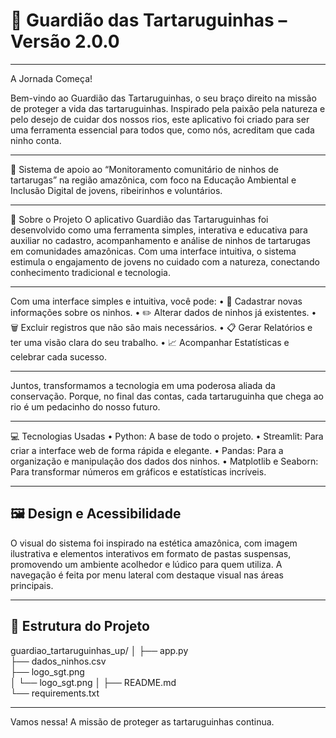 # 🐢 Guardião das Tartaruguinhas – Versão 2.0.0
________________________________________
A Jornada Começa!

Bem-vindo ao Guardião das Tartaruguinhas, o seu braço direito na missão de proteger a vida das tartaruguinhas. Inspirado pela paixão pela natureza e pelo desejo de cuidar dos nossos rios, este aplicativo foi criado para ser uma ferramenta essencial para todos que, como nós, acreditam que cada ninho conta.
________________________________________
🌿 Sistema de apoio ao “Monitoramento comunitário de ninhos de tartarugas” na região amazônica, com foco na Educação Ambiental e Inclusão Digital de jovens, ribeirinhos e voluntários.
________________________________________
📌 Sobre o Projeto
O aplicativo Guardião das Tartaruguinhas foi desenvolvido como uma ferramenta simples, interativa e educativa para auxiliar no cadastro, acompanhamento e análise de ninhos de tartarugas em comunidades amazônicas. Com uma interface intuitiva, o sistema estimula o engajamento de jovens no cuidado com a natureza, conectando conhecimento tradicional e tecnologia.
________________________________________
Com uma interface simples e intuitiva, você pode:
•	📝 Cadastrar novas informações sobre os ninhos.
•	✏️ Alterar dados de ninhos já existentes.
•	🗑️ Excluir registros que não são mais necessários.
•	📋 Gerar Relatórios e ter uma visão clara do seu trabalho.
•	📈 Acompanhar Estatísticas e celebrar cada sucesso.
________________________________________
Juntos, transformamos a tecnologia em uma poderosa aliada da conservação. Porque, no final das contas, cada tartaruguinha que chega ao rio é um pedacinho do nosso futuro.
________________________________________
💻 Tecnologias Usadas
•	Python: A base de todo o projeto.
•	Streamlit: Para criar a interface web de forma rápida e elegante.
•	Pandas: Para a organização e manipulação dos dados dos ninhos.
•	Matplotlib e Seaborn: Para transformar números em gráficos e estatísticas incríveis.
________________________________________
## 🖼️ Design e Acessibilidade
O visual do sistema foi inspirado na estética amazônica, com imagem ilustrativa e elementos interativos em formato de pastas suspensas, promovendo um ambiente acolhedor e lúdico para quem utiliza. A navegação é feita por menu lateral com destaque visual nas áreas principais.
________________________________________
## 📂 Estrutura do Projeto
guardiao_tartaruguinhas_up/
│
├── app.py                        
├── dados_ninhos.csv             
├── logo_sgt.png                 
│   └── logo_sgt.png
│   ├── README.md                    
└── requirements.txt             
________________________________________
Vamos nessa! A missão de proteger as tartaruguinhas continua.
